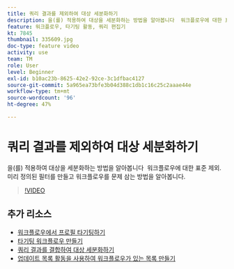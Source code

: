 ```yaml
---
title: 쿼리 결과를 제외하여 대상 세분화하기
description: 을(를) 적용하여 대상을 세분화하는 방법을 알아봅니다  워크플로우에 대한 표준 제외. 미리 정의된 필터를 만들고 워크플로우를 문제 삼는 방법을 알아봅니다.
feature: 워크플로우, 타기팅 활동, 쿼리 편집기
kt: 7845
thumbnail: 335609.jpg
doc-type: feature video
activity: use
team: TM
role: User
level: Beginner
exl-id: b10ac23b-8625-42e2-92ce-3c1dfbac4127
source-git-commit: 5a965ea73bfe3b04d388c1db1c16c25c2aaae44e
workflow-type: tm+mt
source-wordcount: '96'
ht-degree: 47%

---
```


# 쿼리 결과를 제외하여 대상 세분화하기

을(를) 적용하여 대상을 세분화하는 방법을 알아봅니다  워크플로우에 대한 표준 제외. 미리 정의된 필터를 만들고 워크플로우를 문제 삼는 방법을 알아봅니다.

>[!VIDEO](https://video.tv.adobe.com/v/335609?quality=12)

## 추가 리소스

* [워크플로우에서 프로필 타기팅하기](/help/profile-management/target-profiles-in-a-workflow.md)
* [타기팅 워크플로우 만들기](/help/process-management/create-a-targeting-workflow.md)
* [쿼리 결과를 결합하여 대상 세분화하기](/help/process-management/refine-targets-by-combining-query-results.md)
* [업데이트 목록 활동을 사용하여 워크플로우가 있는 목록 만들기](/help/process-management/use-the-update-list-activity.md)
